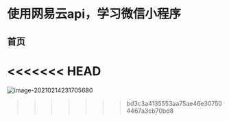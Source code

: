 # 使用网易云api，学习微信小程序

## 首页

<<<<<<< HEAD
=======
![image-20210214231705680](C:\Users\34789\AppData\Roaming\Typora\typora-user-images\image-20210214231705680.png)

>>>>>>> bd3c3a4135553aa75ae46e307504467a3cb70bd8
